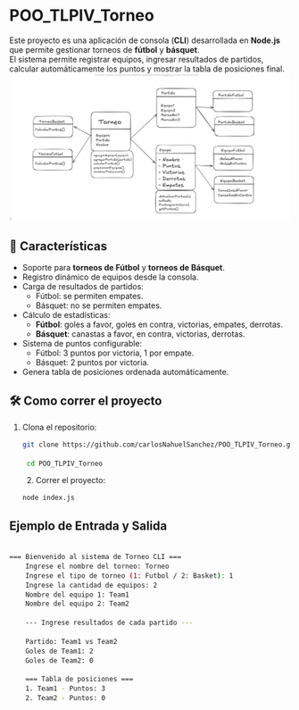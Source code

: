 # POO_TLPIV_Torneo

Este proyecto es una aplicación de consola (**CLI**) desarrollada en **Node.js** que permite gestionar torneos de **fútbol** y **básquet**.  
El sistema permite registrar equipos, ingresar resultados de partidos, calcular automáticamente los puntos y mostrar la tabla de posiciones final.
![alt text](image.png)

## 📌 Características

- Soporte para **torneos de Fútbol** y **torneos de Básquet**.
- Registro dinámico de equipos desde la consola.
- Carga de resultados de partidos:
  - Fútbol: se permiten empates.
  - Básquet: no se permiten empates.
- Cálculo de estadísticas:
  - **Fútbol**: goles a favor, goles en contra, victorias, empates, derrotas.
  - **Básquet**: canastas a favor, en contra, victorias, derrotas.
- Sistema de puntos configurable:
  - Fútbol: 3 puntos por victoria, 1 por empate.
  - Básquet: 2 puntos por victoria.
- Genera tabla de posiciones ordenada automáticamente.

## 🛠️ Como correr el proyecto
1. Clona el repositorio:
   ```bash
   git clone https://github.com/carlosNahuelSanchez/POO_TLPIV_Torneo.git

    cd POO_TLPIV_Torneo
    ```

    2. Correr el proyecto:
    ```bash
    node index.js
    ```

## Ejemplo de Entrada y Salida

```bash
    
=== Bienvenido al sistema de Torneo CLI ===
    Ingrese el nombre del torneo: Torneo
    Ingrese el tipo de torneo (1: Futbol / 2: Basket): 1
    Ingrese la cantidad de equipos: 2
    Nombre del equipo 1: Team1
    Nombre del equipo 2: Team2

    --- Ingrese resultados de cada partido ---

    Partido: Team1 vs Team2
    Goles de Team1: 2
    Goles de Team2: 0

    === Tabla de posiciones ===
    1. Team1 - Puntos: 3
    2. Team2 - Puntos: 0
 ```


